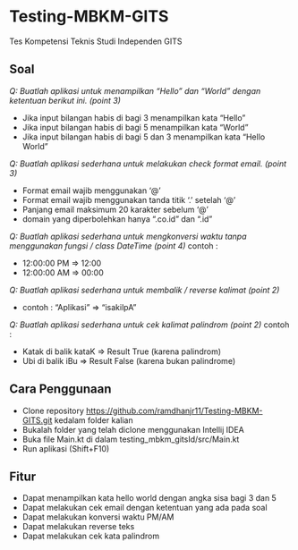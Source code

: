 # Testing-MBKM-GITS
Tes Kompetensi Teknis Studi Independen GITS

## Soal
*Q: Buatlah aplikasi untuk menampilkan “Hello” dan “World” dengan ketentuan berikut ini. (point 3)*
  - Jika input bilangan habis di bagi 3 menampilkan kata “Hello”
  - Jika input bilangan habis di bagi 5 menampilkan kata “World”
  - Jika input bilangan habis di bagi 5 dan 3 menampilkan kata “Hello World”
  
*Q: Buatlah aplikasi sederhana untuk melakukan check format email. (point 3)*
  - Format email wajib menggunakan ‘@’
  - Format email wajib menggunakan tanda titik ‘.’ setelah ‘@’
  - Panjang email maksimum 20 karakter sebelum ‘@’
  - domain yang diperbolehkan hanya “.co.id” dan “.id”

*Q: Buatlah aplikasi sederhana untuk mengkonversi waktu tanpa menggunakan fungsi / class DateTime (point 4)*
  contoh :
  - 12:00:00 PM => 12:00
  - 12:00:00 AM => 00:00
  
*Q: Buatlah aplikasi sederhana untuk membalik / reverse kalimat (point 2)*
  - contoh : “Aplikasi” => “isakilpA”

*Q: Buatlah aplikasi sederhana untuk cek kalimat palindrom (point 2)*
  contoh :
  - Katak di balik kataK => Result True (karena palindrom)
  - Ubi di balik iBu => Result False (karena bukan palindrome)
  
## Cara Penggunaan
  - Clone repository https://github.com/ramdhanjr11/Testing-MBKM-GITS.git kedalam folder kalian
  - Bukalah folder yang telah diclone menggunakan Intellij IDEA 
  - Buka file Main.kt di dalam testing_mbkm_gitsId/src/Main.kt
  - Run aplikasi (Shift+F10)
  
## Fitur
  - Dapat menampilkan kata hello world dengan angka sisa bagi 3 dan 5 
  - Dapat melakukan cek email dengan ketentuan yang ada pada soal 
  - Dapat melakukan konversi waktu PM/AM 
  - Dapat melakukan reverse teks 
  - Dapat melakukan cek kata palindrom 
